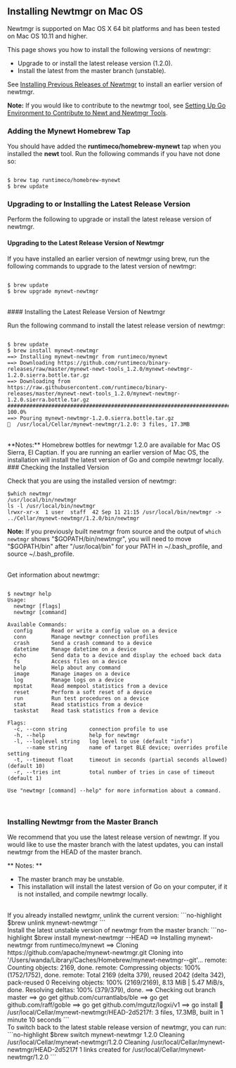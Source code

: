 ## Installing Newtmgr on Mac OS

Newtmgr is supported on Mac OS X 64 bit platforms and has been tested on Mac OS 10.11 and higher.

This page shows you how to install the following versions of newtmgr:

* Upgrade to or install the latest release version (1.2.0).
* Install the latest from the master branch (unstable).

See [Installing Previous Releases of Newtmgr](/newtmgr/prev_releases) to install an earlier version of newtmgr.

**Note:** If you would like to contribute to the newtmgr tool, see [Setting Up Go Environment to Contribute to Newt and Newtmgr Tools](/faq/go_env).

### Adding the Mynewt Homebrew Tap

You should have added the **runtimeco/homebrew-mynewt** tap when you installed the **newt** tool. Run the following commands if you have not done so:

```no-highlight

$ brew tap runtimeco/homebrew-mynewt
$ brew update

```

### Upgrading to or Installing the Latest Release Version

Perform the following to upgrade or install the latest release version of newtmgr.

#### Upgrading to the Latest Release Version of Newtmgr

If you have installed an earlier version of newtmgr using brew, run the following commands to upgrade to the latest version of newtmgr:

```no-highlight

$ brew update
$ brew upgrade mynewt-newtmgr

```

<br>
#### Installing the Latest Release Version of Newtmgr

Run the following command to install the latest release version of newtmgr:

```no-highlight

$ brew update
$ brew install mynewt-newtmgr
==> Installing mynewt-newtmgr from runtimeco/mynewt
==> Downloading https://github.com/runtimeco/binary-releases/raw/master/mynewt-newt-tools_1.2.0/mynewt-newtmgr-1.2.0.sierra.bottle.tar.gz
==> Downloading from https://raw.githubusercontent.com/runtimeco/binary-releases/master/mynewt-newt-tools_1.2.0/mynewt-newtmgr-1.2.0.sierra.bottle.tar.gz
######################################################################## 100.0%
==> Pouring mynewt-newtmgr-1.2.0.sierra.bottle.tar.gz
🍺  /usr/local/Cellar/mynewt-newtmgr/1.2.0: 3 files, 17.3MB

```
<br>
**Notes:** Homebrew bottles for newtmgr 1.2.0 are available for Mac OS Sierra, El Captian.  If you are running an earlier version of Mac OS, the installation will install the latest version of Go and compile newtmgr locally.

<br>
### Checking the Installed Version

Check that you are using the installed version of newtmgr:
```no-highlight
$which newtmgr
/usr/local/bin/newtmgr
ls -l /usr/local/bin/newtmgr
lrwxr-xr-x  1 user  staff  42 Sep 11 21:15 /usr/local/bin/newtmgr -> ../Cellar/mynewt-newtmgr/1.2.0/bin/newtmgr
```
**Note:** If you previously built newtmgr from source and the output of `which newtmgr` shows "$GOPATH/bin/newtmgr", you will need to move "$GOPATH/bin"  after "/usr/local/bin" for your PATH in  ~/.bash_profile, and source ~/.bash_profile.

<br>
Get information about newtmgr:

```no-highlight

$ newtmgr help
Usage:
  newtmgr [flags]
  newtmgr [command]

Available Commands:
  config      Read or write a config value on a device
  conn        Manage newtmgr connection profiles
  crash       Send a crash command to a device
  datetime    Manage datetime on a device
  echo        Send data to a device and display the echoed back data
  fs          Access files on a device
  help        Help about any command
  image       Manage images on a device
  log         Manage logs on a device
  mpstat      Read mempool statistics from a device
  reset       Perform a soft reset of a device
  run         Run test procedures on a device
  stat        Read statistics from a device
  taskstat    Read task statistics from a device

Flags:
  -c, --conn string       connection profile to use
  -h, --help              help for newtmgr
  -l, --loglevel string   log level to use (default "info")
      --name string       name of target BLE device; overrides profile setting
  -t, --timeout float     timeout in seconds (partial seconds allowed) (default 10)
  -r, --tries int         total number of tries in case of timeout (default 1)

Use "newtmgr [command] --help" for more information about a command.

```
<br>

### Installing Newtmgr from the Master Branch 

We recommend that you use the latest release version of newtmgr. If you would like to use the master branch with the latest updates, you can install newtmgr from the HEAD of the master branch. 

** Notes: **

* The master branch may be unstable.
* This installation will install the latest version of Go on your computer, if it is not installed, and compile newtmgr locally. 

<br>
If you already installed newtgmr, unlink the current version:
```no-highlight
$brew unlink mynewt-newtmgr
```
<br>
Install the latest unstable version of newtmgr from the master branch:
```no-highlight
$brew install mynewt-newtmgr --HEAD
==> Installing mynewt-newtmgr from runtimeco/mynewt
==> Cloning https://github.com/apache/mynewt-newtmgr.git
Cloning into '/Users/wanda/Library/Caches/Homebrew/mynewt-newtmgr--git'...
remote: Counting objects: 2169, done.
remote: Compressing objects: 100% (1752/1752), done.
remote: Total 2169 (delta 379), reused 2042 (delta 342), pack-reused 0
Receiving objects: 100% (2169/2169), 8.13 MiB | 5.47 MiB/s, done.
Resolving deltas: 100% (379/379), done.
==> Checking out branch master
==> go get github.com/currantlabs/ble
==> go get github.com/raff/goble
==> go get github.com/mgutz/logxi/v1
==> go install
🍺  /usr/local/Cellar/mynewt-newtmgr/HEAD-2d5217f: 3 files, 17.3MB, built in 1 minute 10 seconds
```
<br>
To switch back to the latest stable release version of newtmgr, you can run:
```no-highlight
$brew switch mynewt-newtmgr 1.2.0
Cleaning /usr/local/Cellar/mynewt-newtmgr/1.2.0
Cleaning /usr/local/Cellar/mynewt-newtmgr/HEAD-2d5217f
1 links created for /usr/local/Cellar/mynewt-newtmgr/1.2.0
```
<br>
